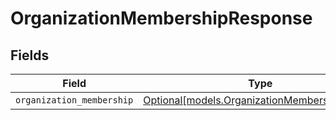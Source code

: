 # OrganizationMembershipResponse


## Fields

| Field                                                                                      | Type                                                                                       | Required                                                                                   | Description                                                                                |
| ------------------------------------------------------------------------------------------ | ------------------------------------------------------------------------------------------ | ------------------------------------------------------------------------------------------ | ------------------------------------------------------------------------------------------ |
| `organization_membership`                                                                  | [Optional[models.OrganizationMembershipObject]](../models/organizationmembershipobject.md) | :heavy_minus_sign:                                                                         | N/A                                                                                        |